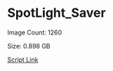 # SpotLight_Saver

Image Count: 1260

Size: 0.898 GB

[Script Link](https://github.com/liuyal/Archive/blob/master/Python/Utilities/Miscellaneous/spotlight_saver.py)